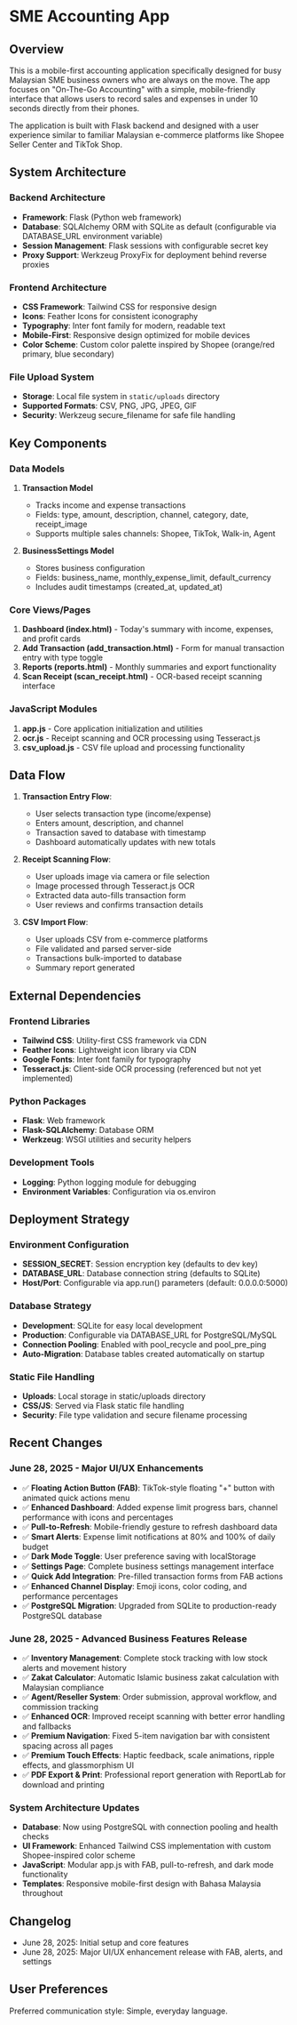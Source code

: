 # SME Accounting App

## Overview

This is a mobile-first accounting application specifically designed for busy Malaysian SME business owners who are always on the move. The app focuses on "On-The-Go Accounting" with a simple, mobile-friendly interface that allows users to record sales and expenses in under 10 seconds directly from their phones.

The application is built with Flask backend and designed with a user experience similar to familiar Malaysian e-commerce platforms like Shopee Seller Center and TikTok Shop.

## System Architecture

### Backend Architecture
- **Framework**: Flask (Python web framework)
- **Database**: SQLAlchemy ORM with SQLite as default (configurable via DATABASE_URL environment variable)
- **Session Management**: Flask sessions with configurable secret key
- **Proxy Support**: Werkzeug ProxyFix for deployment behind reverse proxies

### Frontend Architecture
- **CSS Framework**: Tailwind CSS for responsive design
- **Icons**: Feather Icons for consistent iconography
- **Typography**: Inter font family for modern, readable text
- **Mobile-First**: Responsive design optimized for mobile devices
- **Color Scheme**: Custom color palette inspired by Shopee (orange/red primary, blue secondary)

### File Upload System
- **Storage**: Local file system in `static/uploads` directory
- **Supported Formats**: CSV, PNG, JPG, JPEG, GIF
- **Security**: Werkzeug secure_filename for safe file handling

## Key Components

### Data Models
1. **Transaction Model**
   - Tracks income and expense transactions
   - Fields: type, amount, description, channel, category, date, receipt_image
   - Supports multiple sales channels: Shopee, TikTok, Walk-in, Agent

2. **BusinessSettings Model**
   - Stores business configuration
   - Fields: business_name, monthly_expense_limit, default_currency
   - Includes audit timestamps (created_at, updated_at)

### Core Views/Pages
1. **Dashboard (index.html)** - Today's summary with income, expenses, and profit cards
2. **Add Transaction (add_transaction.html)** - Form for manual transaction entry with type toggle
3. **Reports (reports.html)** - Monthly summaries and export functionality
4. **Scan Receipt (scan_receipt.html)** - OCR-based receipt scanning interface

### JavaScript Modules
1. **app.js** - Core application initialization and utilities
2. **ocr.js** - Receipt scanning and OCR processing using Tesseract.js
3. **csv_upload.js** - CSV file upload and processing functionality

## Data Flow

1. **Transaction Entry Flow**:
   - User selects transaction type (income/expense)
   - Enters amount, description, and channel
   - Transaction saved to database with timestamp
   - Dashboard automatically updates with new totals

2. **Receipt Scanning Flow**:
   - User uploads image via camera or file selection
   - Image processed through Tesseract.js OCR
   - Extracted data auto-fills transaction form
   - User reviews and confirms transaction details

3. **CSV Import Flow**:
   - User uploads CSV from e-commerce platforms
   - File validated and parsed server-side
   - Transactions bulk-imported to database
   - Summary report generated

## External Dependencies

### Frontend Libraries
- **Tailwind CSS**: Utility-first CSS framework via CDN
- **Feather Icons**: Lightweight icon library via CDN
- **Google Fonts**: Inter font family for typography
- **Tesseract.js**: Client-side OCR processing (referenced but not yet implemented)

### Python Packages
- **Flask**: Web framework
- **Flask-SQLAlchemy**: Database ORM
- **Werkzeug**: WSGI utilities and security helpers

### Development Tools
- **Logging**: Python logging module for debugging
- **Environment Variables**: Configuration via os.environ

## Deployment Strategy

### Environment Configuration
- **SESSION_SECRET**: Session encryption key (defaults to dev key)
- **DATABASE_URL**: Database connection string (defaults to SQLite)
- **Host/Port**: Configurable via app.run() parameters (default: 0.0.0.0:5000)

### Database Strategy
- **Development**: SQLite for easy local development
- **Production**: Configurable via DATABASE_URL for PostgreSQL/MySQL
- **Connection Pooling**: Enabled with pool_recycle and pool_pre_ping
- **Auto-Migration**: Database tables created automatically on startup

### Static File Handling
- **Uploads**: Local storage in static/uploads directory
- **CSS/JS**: Served via Flask static file handling
- **Security**: File type validation and secure filename processing

## Recent Changes

### June 28, 2025 - Major UI/UX Enhancements
- ✅ **Floating Action Button (FAB)**: TikTok-style floating "+" button with animated quick actions menu
- ✅ **Enhanced Dashboard**: Added expense limit progress bars, channel performance with icons and percentages  
- ✅ **Pull-to-Refresh**: Mobile-friendly gesture to refresh dashboard data
- ✅ **Smart Alerts**: Expense limit notifications at 80% and 100% of daily budget
- ✅ **Dark Mode Toggle**: User preference saving with localStorage
- ✅ **Settings Page**: Complete business settings management interface
- ✅ **Quick Add Integration**: Pre-filled transaction forms from FAB actions
- ✅ **Enhanced Channel Display**: Emoji icons, color coding, and performance percentages
- ✅ **PostgreSQL Migration**: Upgraded from SQLite to production-ready PostgreSQL database

### June 28, 2025 - Advanced Business Features Release
- ✅ **Inventory Management**: Complete stock tracking with low stock alerts and movement history
- ✅ **Zakat Calculator**: Automatic Islamic business zakat calculation with Malaysian compliance
- ✅ **Agent/Reseller System**: Order submission, approval workflow, and commission tracking
- ✅ **Enhanced OCR**: Improved receipt scanning with better error handling and fallbacks
- ✅ **Premium Navigation**: Fixed 5-item navigation bar with consistent spacing across all pages
- ✅ **Premium Touch Effects**: Haptic feedback, scale animations, ripple effects, and glassmorphism UI
- ✅ **PDF Export & Print**: Professional report generation with ReportLab for download and printing

### System Architecture Updates
- **Database**: Now using PostgreSQL with connection pooling and health checks
- **UI Framework**: Enhanced Tailwind CSS implementation with custom Shopee-inspired color scheme
- **JavaScript**: Modular app.js with FAB, pull-to-refresh, and dark mode functionality
- **Templates**: Responsive mobile-first design with Bahasa Malaysia throughout

## Changelog

- June 28, 2025: Initial setup and core features
- June 28, 2025: Major UI/UX enhancement release with FAB, alerts, and settings

## User Preferences

Preferred communication style: Simple, everyday language.